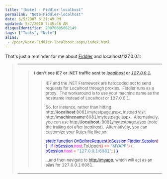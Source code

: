 ```yaml
---
title: "[Note] - Fiddler localhost"
permalink: "Note-Fiddler-localhost"
date: 6/5/2007 6:21:49 PM
updated: 5/7/2010 7:45:48 AM
disqusIdentifier: 20070605062149
tags: ["Tools", "Note"]
alias:
 - /post/Note-Fiddler-localhost.aspx/index.html
---
```

That's just a reminder for me about [Fiddler](http://www.fiddler2.com/) and localhost/127.0.0.1:

> <table cellspacing="0" cellpadding="20" width="100%" border="0" unselectable="on"> <tbody> <tr> <td width="100%"><font size="2">
<!-- more -->
> 
> #### I don't see IE7 or .NET traffic sent to <u>*localhost*</u> or <u>*127.0.0.1.*</u>
> 
>  <blockquote>
> 
> IE7 and the .NET Framework are hardcoded not to send requests for Localhost through proxies.  Fiddler runs as a proxy.  The workaround is to use your machine name as the hostname instead of Localhost or 127.0.0.1.
> 
> So, for instance, rather than hitting http://**localhost**:8081/mytestpage.aspx, instead visit http://**machinename**:8081/mytestpage.aspx.  Alternatively, you can use http://**<span class="style4">localhost.</span>**:8081/mytestpage.aspx (note the trailing dot after *localhost*).  Alternatively, you can customize your Rules file like so:
> <font color="#0000ff" size="2">
> 
> static<font size="2"> </font>function<font size="2"> OnBeforeRequest</font><font color="#ff0000" size="2">(</font>oSession<font color="#ff0000" size="2">:</font><font size="2">Fiddler</font><font color="#ff0000" size="2">.</font><font size="2">Session</font><font color="#ff0000" size="2">)</font><font size="2">{
> </font>  if</font><font size="2"> </font><font color="#ff0000" size="2">(</font><font color="#0000ff" size="2">oSession</font><font color="#ff0000" size="2">.</font><font color="#ff00ff" size="2">host</font><font color="#ff0000" size="2">.</font><font size="2">ToUpper</font><font color="#ff0000" size="2">()</font><font size="2"> </font><font color="#ff0000" size="2">==</font><font size="2"> </font><font color="#4682b4" size="2">"MYAPP"</font><font color="#ff0000" size="2">)</font><font size="2"> { </font><font color="#0000ff" size="2">oSession</font><font color="#ff0000" size="2">.</font><font color="#ff00ff" size="2">host</font><font size="2"> </font><font color="#ff0000" size="2">=</font><font size="2"> </font><font color="#4682b4" size="2">"127.0.0.1:8081"</font><font color="#ff0000" size="2">;</font><font size="2"> }</font>
> <font color="#0000ff" size="2">**}**</font>
> 
> ...and then navigate to [http://myapp](http://www.fiddler2.com/), which will act as an alias for 127.0.0.1:8081.
> </blockquote></font></td></tr></tbody></table>
